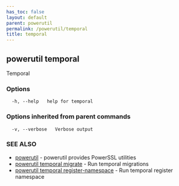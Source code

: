 ```yaml
---
has_toc: false
layout: default
parent: powerutil
permalink: /powerutil/temporal
title: temporal
---
```

## powerutil temporal

Temporal

### Options

```
  -h, --help   help for temporal
```

### Options inherited from parent commands

```
  -v, --verbose   Verbose output
```

### SEE ALSO

* [powerutil](/powerutil)	 - powerutil provides PowerSSL utilities
* [powerutil temporal migrate](/powerutil/temporal/migrate)	 - Run temporal migrations
* [powerutil temporal register-namespace](/powerutil/temporal/register-namespace)	 - Run temporal register namespace
